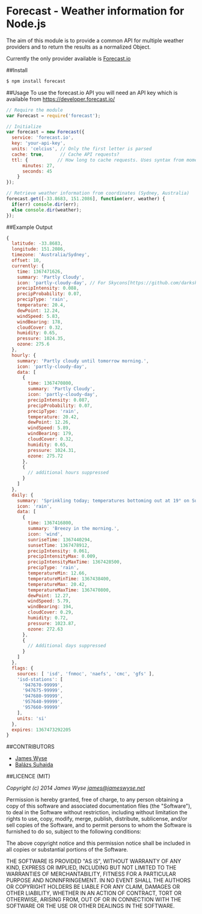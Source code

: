 Forecast - Weather information for Node.js
=================================================

The aim of this module is to provide a common API for multiple weather providers and to return the results as a normalized Object.

Currently the only provider available is [Forecast.io](http://forecast.io)

##Install
```bash
$ npm install forecast
```

##Usage
To use the forecast.io API you will need an API key which is available from https://developer.forecast.io/


```javascript
// Require the module
var Forecast = require('forecast');

// Initialize
var forecast = new Forecast({
  service: 'forecast.io',
  key: 'your-api-key',
  units: 'celcius', // Only the first letter is parsed
  cache: true,      // Cache API requests?
  ttl: {           // How long to cache requests. Uses syntax from moment.js: http://momentjs.com/docs/#/durations/creating/
      minutes: 27,
      seconds: 45
    }
});

// Retrieve weather information from coordinates (Sydney, Australia)
forecast.get([-33.8683, 151.2086], function(err, weather) {
  if(err) console.dir(err);
  else console.dir(weather);
});
```

##Example Output
```javascript
{
  latitude: -33.8683,
  longitude: 151.2086,
  timezone: 'Australia/Sydney',
  offset: 10,
  currently: {
    time: 1367471626,
    summary: 'Partly Cloudy',
    icon: 'partly-cloudy-day', // For Skycons[https://github.com/darkskyapp/skycons]
    precipIntensity: 0.088,
    precipProbability: 0.07,
    precipType: 'rain',
    temperature: 20.4,
    dewPoint: 12.24,
    windSpeed: 5.83,
    windBearing: 178,
    cloudCover: 0.32,
    humidity: 0.65,
    pressure: 1024.35,
    ozone: 275.6
  },
  hourly: {
    summary: 'Partly cloudy until tomorrow morning.',
    icon: 'partly-cloudy-day',
    data: [
      {
        time: 1367470800,
        summary: 'Partly Cloudy',
        icon: 'partly-cloudy-day',
        precipIntensity: 0.087,
        precipProbability: 0.07,
        precipType: 'rain',
        temperature: 20.42,
        dewPoint: 12.26,
        windSpeed: 5.89,
        windBearing: 179,
        cloudCover: 0.32,
        humidity: 0.65,
        pressure: 1024.31,
        ozone: 275.72
      },
      {
        // additional hours suppressed
      }
    ]
  },
  daily: {
    summary: 'Sprinkling today; temperatures bottoming out at 19° on Sunday.',
    icon: 'rain',
    data: [
      {
        time: 1367416800,
        summary: 'Breezy in the morning.',
        icon: 'wind',
        sunriseTime: 1367440294,
        sunsetTime: 1367478912,
        precipIntensity: 0.061,
        precipIntensityMax: 0.009,
        precipIntensityMaxTime: 1367428500,
        precipType: 'rain',
        temperatureMin: 12.66,
        temperatureMinTime: 1367438400,
        temperatureMax: 20.42,
        temperatureMaxTime: 1367470800,
        dewPoint: 12.27,
        windSpeed: 5.79,
        windBearing: 194,
        cloudCover: 0.29,
        humidity: 0.72,
        pressure: 1023.87,
        ozone: 272.63
      },
      {
        // Additional days suppressed
      }
    ]
  },
  flags: {
    sources: [ 'isd', 'fnmoc', 'naefs', 'cmc', 'gfs' ],
    'isd-stations': [ 
      '947670-99999',
      '947675-99999',
      '947680-99999',
      '957640-99999',
      '957660-99999'
    ],
    units: 'si'
  },
  expires: 1367473292205
}
```

##CONTRIBUTORS

* [James Wyse](https://github.com/jameswyse)
* [Balázs Suhajda](https://github.com/suhajdab)

##LICENCE (MIT)

*Copyright (c) 2014 James Wyse <james@jameswyse.net>*

Permission is hereby granted, free of charge, to any person obtaining a copy of this software and associated documentation files (the "Software"), to deal in the Software without restriction, including without limitation the rights to use, copy, modify, merge, publish, distribute, sublicense, and/or sell copies of the Software, and to permit persons to whom the Software is furnished to do so, subject to the following conditions:

The above copyright notice and this permission notice shall be included in all copies or substantial portions of the Software.

THE SOFTWARE IS PROVIDED "AS IS", WITHOUT WARRANTY OF ANY KIND, EXPRESS OR IMPLIED, INCLUDING BUT NOT LIMITED TO THE WARRANTIES OF MERCHANTABILITY, FITNESS FOR A PARTICULAR PURPOSE AND NONINFRINGEMENT. IN NO EVENT SHALL THE AUTHORS OR COPYRIGHT HOLDERS BE LIABLE FOR ANY CLAIM, DAMAGES OR OTHER LIABILITY, WHETHER IN AN ACTION OF CONTRACT, TORT OR OTHERWISE, ARISING FROM, OUT OF OR IN CONNECTION WITH THE SOFTWARE OR THE USE OR OTHER DEALINGS IN THE SOFTWARE.
